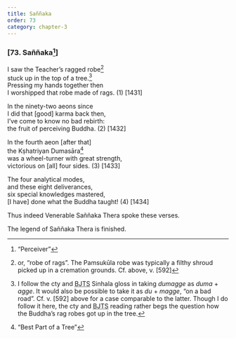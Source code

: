 ```yaml
---
title: Saññaka
order: 73
category: chapter-3
---
```


### \[73. Saññaka[^1]\]

I saw the Teacher’s ragged robe[^2]  
stuck up in the top of a tree.[^3]  
Pressing my hands together then  
I worshipped that robe made of rags. (1) \[1431\]

In the ninety-two aeons since  
I did that \[good\] karma back then,  
I’ve come to know no bad rebirth:  
the fruit of perceiving Buddha. (2) \[1432\]

In the fourth aeon \[after that\]  
the Kṣhatriyan Dumasāra[^4]  
was a wheel-turner with great strength,  
victorious on \[all\] four sides. (3) \[1433\]

The four analytical modes,  
and these eight deliverances,  
six special knowledges mastered,  
\[I have\] done what the Buddha taught! (4) \[1434\]

Thus indeed Venerable Saññaka Thera spoke these verses.

The legend of Saññaka Thera is finished.

[^1]: “Perceiver”

[^2]: or, “robe of rags”. The Pamsukūla robe was typically a filthy shroud picked up in a cremation grounds. Cf. above, v. \[592\]

[^3]: I follow the cty and <abbr title="Buddha Jayanthi Tripitaka Series">BJTS</abbr> Sinhala gloss in taking *dumagge* as *duma* + *agge*. It would also be possible to take it as *du* + *magge*, “on a bad road”. Cf. v. \[592\] above for a case comparable to the latter. Though I do follow it here, the cty and <abbr title="Buddha Jayanthi Tripitaka Series">BJTS</abbr> reading rather begs the question how the Buddha’s rag robes got up in the tree.

[^4]: “Best Part of a Tree”
